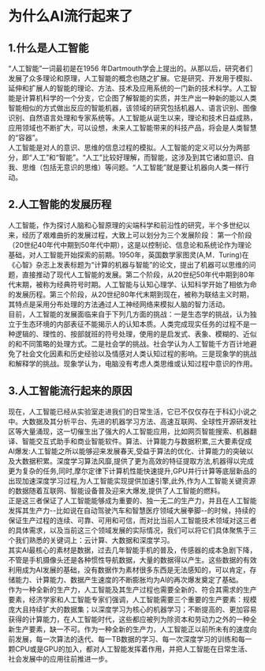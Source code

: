 # 为什么AI流行起来了
## 1.什么是人工智能
  “人工智能”一词最初是在1956 年Dartmouth学会上提出的。从那以后，研究者们发展了众多理论和原理，人工智能的概念也随之扩展。它是研究、开发用于模拟、延伸和扩展人的智能的理论、方法、技术及应用系统的一门新的技术科学。人工智能是计算机科学的一个分支，它企图了解智能的实质，并生产出一种新的能以人类智能相似的方式做出反应的智能机器，该领域的研究包括机器人、语言识别、图像识别、自然语言处理和专家系统等。人工智能从诞生以来，理论和技术日益成熟，应用领域也不断扩大，可以设想，未来人工智能带来的科技产品，将会是人类智慧的“容器”。<br>
人工智能是对人的意识、思维的信息过程的模拟。人工智能的定义可以分为两部分，即“人工”和“智能”。“人工”比较好理解，而智能，这涉及到其它诸如意识、自我、思维（包括无意识的思维）等问题。“人工智能”就是要让机器向人类一样行动。<br> 
## 2.人工智能的发展历程
人工智能，作为探讨人脑和心智原理的尖端科学和前沿性的研究，半个多世纪以来，经历了艰难曲折的发展过程，大致上可以划分为三个发展阶段：
第一个阶段（20世纪40年代中期到50年代中期），这是以控制论、信息论和系统论作为理论基础，对人工智能开始探索的前期。1950年，英国数学家图灵(A,M．Turing)在《心智》杂志上发表标题为“计算的机器与智能”的论文，提出了机器可以思维的问题，直接推动了现代人工智能的发展。第二个阶段，从20世纪50年代中期到80年代末期，被称为经典符号时期。人工智能与认知心理学、认知科学开始了相依为命的发展历程。第三个阶段，从20世纪80年代末期到现在，被称为联结主义时期，其特点是采用分布处理的方法通过人工神经网络来模拟人脑的智力活动。<br>
目前，人工智能的发展面临来自于下列几方面的挑战：一是生态学的挑战，认为独立于生态环境的内部表征不能揭示人的认知本质。人类完成现实任务的过程不是一种逻辑的、理性的、按部就班的符号处理，使用的是启发式、表象、模糊的、近似的和不同策略的处理方式。二是社会学的挑战。社会学认为人工智能千方百计地避免了社会文化因素和历史经验以及情感对人类认知过程的影响。三是现象学的挑战和解释学的挑战。现象学认为，电脑没有考虑人类思维或认知过程中意识的作用。<br>

## 3.人工智能流行起来的原因
现在，人工智能已经从实验室走进我们的日常生活，它已不仅仅存在于科幻小说之中。大数据及其分析平台、先进的机器学习方法、高速互联网、全球性开源研发社区等大量涌现，这一切催生出了强大的人工智能应用，比如网页智能搜索、机器翻译、智能交互式助手和商业智能软件。算法、计算能力与数据积累,三大要素促成Al爆发:人工智能之所以能够迎来发展春天,受益于算法的优化、计算能力的突破以及大数据积累。深度学习算法风靡,提供了更为高效的特征提取方法,机器得以完成更为复杂的任务,同时,摩尔定律下计算机性能快速提升,GPU并行计算等底层新品的出现加速深度学习过程,为人工智能实现提供加速引擎,此外,作为人工智能关键资源的数据随着互联网、智能设备普及迎来大爆发,提供了人工智能的燃料。<br>
正是这三者保证了人工智能能够成为重要的、独一无二的生产力，并且在人工智能发挥其生产力--比如说在自动驾驶汽车和智慧医疗领域大展拳脚--的时候，持续的保证生产过程的连续、可靠、可用和可信，而对比当前人工智能技术领域对这三者的具体需求，以及当前这三个领域发展的实际情况，我们可以将它们具体聚焦于三个我们熟悉的关键词上：云计算、大数据和深度学习。<br>
其实AI最核心的素材是数据，过去几年智能手机的普及，传感器的成本急剧下降，不管是手机摄像头还是各种惯性导航数据，大量的数据得以产生。这些数据的有效利用成为AI发展的基础，没有数据作为素材很多东西是无法感知的，可以肯定，存储能力、计算能力、数据产生速度的不断膨胀均为AI的再次爆发奠定了基础。<br>
作为一种全新的生产力，人工智能及其生产过程也需要全新的、符合其需求的生产要素，经济学家和人工智能专家们强调，人工智能需要三个重要的生产要素：规模庞大且持续扩大的数据集；以深度学习为核心的机器学习；不断提高的、更加容易获得的计算能力，在人工智能时代，这些都应被列为除资本和劳动力之外的一种全新生产要素，缺一不可。作为一种全新的生产力，人工智能正以前所未有的速度向前发展，每一次算法的迭代、每一TB数据的学习、每一次深度学习的训练和每一颗CPU或是GPU的加入，都对人工智能发挥着作用，并把人工智能在日常生活、社会发展中的应用往前推进一步。<br>
